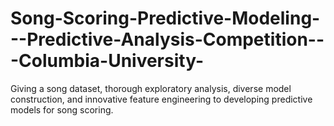 # Song-Scoring-Predictive-Modeling---Predictive-Analysis-Competition---Columbia-University-
Giving a song dataset, thorough exploratory analysis, diverse model construction, and innovative feature engineering to developing predictive models for song scoring.
